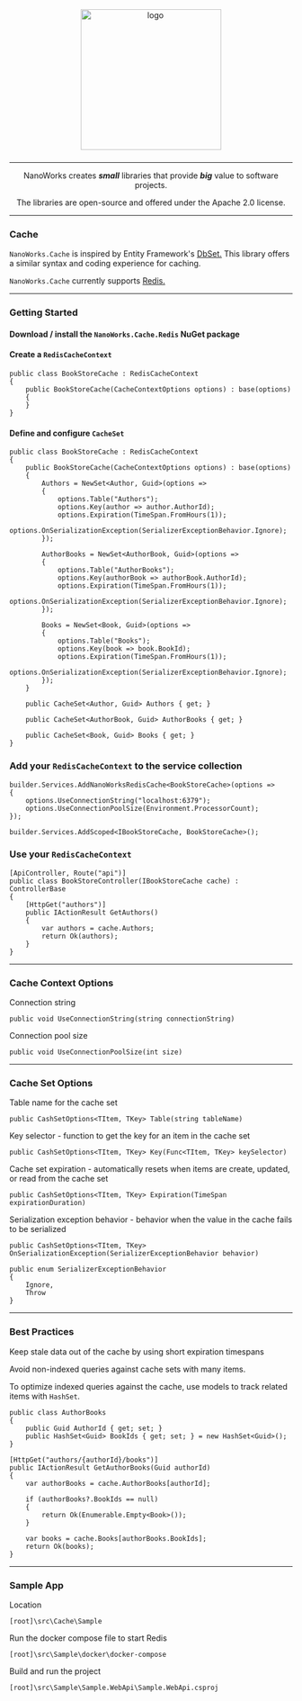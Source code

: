 <center>

<img src="https://avatars.githubusercontent.com/u/172126989?s=400&u=930ba2bd7e78a6be9c4bd504d656f29453d74a80&v=4" alt="logo" style="width: 250px; margin-bottom: 8px;" />

---

NanoWorks creates **_small_** libraries that provide **_big_** value to software projects. 

The libraries are open-source and offered under the Apache 2.0 license.

---

</center>

### Cache

`NanoWorks.Cache` is inspired by Entity Framework's [DbSet.](https://learn.microsoft.com/en-us/dotnet/api/system.data.entity.dbset-1?view=entity-framework-6.2.0) This library offers a similar syntax and coding experience for caching. 

`NanoWorks.Cache` currently supports [Redis.](https://redis.io/)

---

### Getting Started

#### Download / install the `NanoWorks.Cache.Redis` NuGet package

#### Create a `RedisCacheContext`

```
public class BookStoreCache : RedisCacheContext
{
    public BookStoreCache(CacheContextOptions options) : base(options)
    {
    }
}
```

#### Define and configure `CacheSet`

```
public class BookStoreCache : RedisCacheContext
{
    public BookStoreCache(CacheContextOptions options) : base(options)
    {
        Authors = NewSet<Author, Guid>(options =>
        {
            options.Table("Authors");
            options.Key(author => author.AuthorId);
            options.Expiration(TimeSpan.FromHours(1));
            options.OnSerializationException(SerializerExceptionBehavior.Ignore);
        });

        AuthorBooks = NewSet<AuthorBook, Guid>(options =>
        {
            options.Table("AuthorBooks");
            options.Key(authorBook => authorBook.AuthorId);
            options.Expiration(TimeSpan.FromHours(1));
            options.OnSerializationException(SerializerExceptionBehavior.Ignore);
        });

        Books = NewSet<Book, Guid>(options =>
        {
            options.Table("Books");
            options.Key(book => book.BookId);
            options.Expiration(TimeSpan.FromHours(1));
            options.OnSerializationException(SerializerExceptionBehavior.Ignore);
        });
    }

    public CacheSet<Author, Guid> Authors { get; }

    public CacheSet<AuthorBook, Guid> AuthorBooks { get; }

    public CacheSet<Book, Guid> Books { get; }
}
```

### Add your `RedisCacheContext` to the service collection

```
builder.Services.AddNanoWorksRedisCache<BookStoreCache>(options =>
{
    options.UseConnectionString("localhost:6379");
    options.UseConnectionPoolSize(Environment.ProcessorCount);
});

builder.Services.AddScoped<IBookStoreCache, BookStoreCache>();
```

### Use your `RedisCacheContext`

```
[ApiController, Route("api")]
public class BookStoreController(IBookStoreCache cache) : ControllerBase
{
    [HttpGet("authors")]
    public IActionResult GetAuthors()
    {
        var authors = cache.Authors;
        return Ok(authors);
    }
}
```

---

### Cache Context Options

Connection string
```
public void UseConnectionString(string connectionString)
```
Connection pool size
```
public void UseConnectionPoolSize(int size)
```
---

### Cache Set Options

Table name for the cache set
```
public CashSetOptions<TItem, TKey> Table(string tableName)
```
Key selector - function to get the key for an item in the cache set
```
public CashSetOptions<TItem, TKey> Key(Func<TItem, TKey> keySelector)
```
Cache set expiration - automatically resets when items are create, updated, or read from the cache set
```
public CashSetOptions<TItem, TKey> Expiration(TimeSpan expirationDuration)
```
Serialization exception behavior - behavior when the value in the cache fails to be serialized
```
public CashSetOptions<TItem, TKey> OnSerializationException(SerializerExceptionBehavior behavior)
```
```
public enum SerializerExceptionBehavior
{
    Ignore,
    Throw
}
```

---

### Best Practices

Keep stale data out of the cache by using short expiration timespans

Avoid non-indexed queries against cache sets with many items.

To optimize indexed queries against the cache, use models to track related items with `HashSet`.

```
public class AuthorBooks
{
    public Guid AuthorId { get; set; }
    public HashSet<Guid> BookIds { get; set; } = new HashSet<Guid>();
}
```

```
[HttpGet("authors/{authorId}/books")]
public IActionResult GetAuthorBooks(Guid authorId)
{
    var authorBooks = cache.AuthorBooks[authorId];

    if (authorBooks?.BookIds == null)
    {
        return Ok(Enumerable.Empty<Book>());
    }

    var books = cache.Books[authorBooks.BookIds];
    return Ok(books);
}
```

---

### Sample App

Location

```
[root]\src\Cache\Sample
```

Run the docker compose file to start Redis
```
[root]\src\Sample\docker\docker-compose
```

Build and run the project
```
[root]\src\Sample\Sample.WebApi\Sample.WebApi.csproj
```